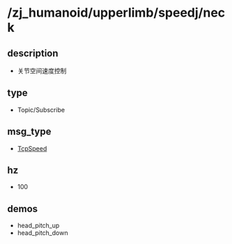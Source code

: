 # /zj_humanoid/upperlimb/speedj/neck

## description
- 关节空间速度控制

## type
- Topic/Subscribe

## msg_type
- [TcpSpeed](../../../../../zj_humanoid_types.md#TcpSpeed)

## hz
- 100

## demos
- head_pitch_up
- head_pitch_down

